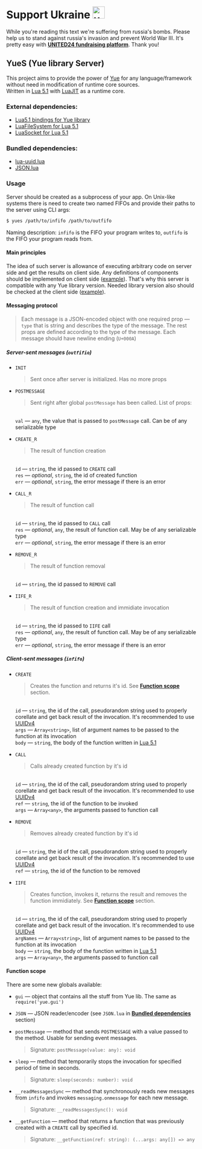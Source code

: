# Support Ukraine <img alt="ukraine" height="32" width="32" src="https://github.githubassets.com/images/icons/emoji/unicode/1f1fa-1f1e6.png">

While you're reading this text we're suffering from russia's bombs. Please help us to stand against russia's invasion and prevent World War III. It's pretty easy with **[UNITED24 fundraising platform](https://u24.gov.ua/)**. Thank you!

## YueS (Yue library Server)

This project aims to provide the power of [Yue](https://libyue.com/) for any language/framework without need in modification of runtime core sources.  
Written in [Lua 5.1](https://www.lua.org/manual/5.1/) with [LuaJIT](https://luajit.org/luajit.html) as a runtime core.  

### External dependencies:
- [Lua5.1 bindings for Yue library](https://github.com/yue/yue/releases)
- [LuaFileSystem for Lua 5.1](https://lunarmodules.github.io/luafilesystem/)
- [LuaSocket for Lua 5.1](https://lunarmodules.github.io/luasocket/)

### Bundled dependencies:
- [lua-uuid.lua](https://gist.github.com/jrus/3197011)
- [JSON.lua](http://regex.info/blog/lua/json)

### Usage
Server should be created as a subprocess of your app. On Unix-like systems there is need to create two named FIFOs and provide their paths to the server using CLI args:
```sh
$ yues /path/to/infifo /path/to/outfifo
```
Naming description: `infifo` is the FIFO your program writes to, `outfifo` is the FIFO your program reads from.

#### Main principles

The idea of such server is allowance of executing arbitrary code on server side and get the results on client side. Any definitions of components should be implemented on client side ([example](https://github.com/KaMeHb-UA/yues-gui-components-js/blob/master/src/components/view/index.ts)). That's why this server is compatible with any Yue library version. Needed library version also should be checked at the client side ([example](https://github.com/KaMeHb-UA/yues-gui-components-js/blob/master/src/utils/check-version.ts)).

#### Messaging protocol

> Each message is a JSON-encoded object with one required prop — `type` that is string and describes the type of the message. The rest props are defined according to the type of the message. Each message should have newline ending (`U+000A`)

##### Server-sent messages (`outfifio`)

- `INIT` <blockquote>Sent once after server is initialized. Has no more props</blockquote>  

- `POSTMESSAGE` <blockquote>Sent right after global `postMessage` has been called. List of props:</blockquote>  
`val` — `any`, the value that is passed to `postMessage` call. Can be of any serializable type  

- `CREATE_R` <blockquote>The result of function creation</blockquote>  
`id` — `string`, the id passed to `CREATE` call  
`res` — _optional_, `string`, the id of created function  
`err` — _optional_, `string`, the error message if there is an error  

- `CALL_R` <blockquote>The result of function call</blockquote>  
`id` — `string`, the id passed to `CALL` call  
`res` — _optional_, `any`, the result of function call. May be of any serializable type  
`err` — _optional_, `string`, the error message if there is an error  

- `REMOVE_R` <blockquote>The result of function removal</blockquote>  
`id` — `string`, the id passed to `REMOVE` call  

- `IIFE_R` <blockquote>The result of function creation and immidiate invocation</blockquote>  
`id` — `string`, the id passed to `IIFE` call  
`res` — _optional_, `any`, the result of function call. May be of any serializable type  
`err` — _optional_, `string`, the error message if there is an error  

##### Client-sent messages (`infifo`)

- `CREATE` <blockquote>Creates the function and returns it's id. See **[Function scope](#function-scope)** section.</blockquote>  
`id` — `string`, the id of the call, pseudorandom string used to properly corellate and get back result of the invocation. It's recommended to use [UUIDv4](https://en.wikipedia.org/wiki/Universally_unique_identifier#Version_4_(random))  
`args` — `Array<string>`, list of argument names to be passed to the function at its invocation  
`body` — `string`, the body of the function written in [Lua 5.1](https://www.lua.org/manual/5.1/)  

- `CALL` <blockquote>Calls already created function by it's id</blockquote>  
`id` — `string`, the id of the call, pseudorandom string used to properly corellate and get back result of the invocation. It's recommended to use [UUIDv4](https://en.wikipedia.org/wiki/Universally_unique_identifier#Version_4_(random))  
`ref` — `string`, the id of the function to be invoked  
`args` — `Array<any>`, the arguments passed to function call  

- `REMOVE` <blockquote>Removes already created function by it's id</blockquote>  
`id` — `string`, the id of the call, pseudorandom string used to properly corellate and get back result of the invocation. It's recommended to use [UUIDv4](https://en.wikipedia.org/wiki/Universally_unique_identifier#Version_4_(random))  
`ref` — `string`, the id of the function to be removed  

- `IIFE` <blockquote>Creates function, invokes it, returns the result and removes the function immidiately. See **[Function scope](#function-scope)** section.</blockquote>  
`id` — `string`, the id of the call, pseudorandom string used to properly corellate and get back result of the invocation. It's recommended to use [UUIDv4](https://en.wikipedia.org/wiki/Universally_unique_identifier#Version_4_(random))  
`argNames` — `Array<string>`, list of argument names to be passed to the function at its invocation  
`body` — `string`, the body of the function written in [Lua 5.1](https://www.lua.org/manual/5.1/)  
`args` — `Array<any>`, the arguments passed to function call  

#### Function scope

There are some new globals available:

- `gui` — object that contains all the stuff from Yue lib. The same as `require('yue.gui')`

- `JSON` — JSON reader/encoder (see `JSON.lua` in **[Bundled dependencies](#bundled-dependencies)** section)

- `postMessage` — method that sends `POSTMESSAGE` with a value passed to the method. Usable for sending event messages. <blockquote>Signature: `postMessage(value: any): void`</blockquote>  

- `sleep` — method that temporarily stops the invocation for specified period of time in seconds. <blockquote>Signature: `sleep(seconds: number): void`</blockquote>  

- `__readMessagesSync` — method that synchronously reads new messages from `infifo` and invokes `messaging.onmessage` for each new message. <blockquote>Signature: `__readMessagesSync(): void`</blockquote>  

- `__getFunction` — method that returns a function that was previously created with a `CREATE` call by specified id. <blockquote>Signature: `__getFunction(ref: string): (...args: any[]) => any`</blockquote>  
